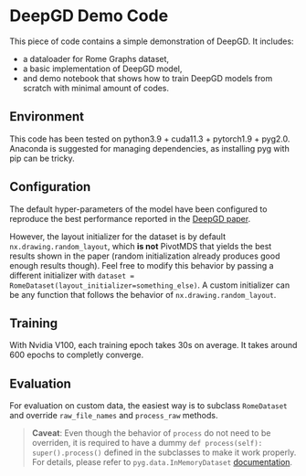 # DeepGD Demo Code
This piece of code contains a simple demonstration of DeepGD. It includes:

* a dataloader for Rome Graphs dataset,
* a basic implementation of DeepGD model,
* and demo notebook that shows how to train DeepGD models from scratch with minimal amount of codes.

## Environment
This code has been tested on python3.9 + cuda11.3 + pytorch1.9 + pyg2.0. Anaconda is suggested for managing dependencies, as installing pyg with pip can be tricky. 

## Configuration
The default hyper-parameters of the model have been configured to reproduce the best performance reported in the [DeepGD paper](https://arxiv.org/abs/2106.15347). 

However, the layout initializer for the dataset is by default `nx.drawing.random_layout`, which **is not** PivotMDS that yields the best results shown in the paper (random initialization already produces good enough results though). Feel free to modify this behavior by passing a different initializer with `dataset = RomeDataset(layout_initializer=something_else)`. A custom initializer can be any function that follows the behavior of `nx.drawing.random_layout`.

## Training
With Nvidia V100, each training epoch takes 30s on average. It takes around 600 epochs to completly converge.

## Evaluation
For evaluation on custom data, the easiest way is to subclass `RomeDataset` and override `raw_file_names` and `process_raw` methods.
> **Caveat**: Even though the behavior of `process` do not need to be overriden, it is required to have a dummy `def process(self): super().process()` defined in the subclasses to make it work properly. For details, please refer to `pyg.data.InMemoryDataset` [documentation](https://pytorch-geometric.readthedocs.io/en/latest/modules/data.html#torch_geometric.data.InMemoryDataset).